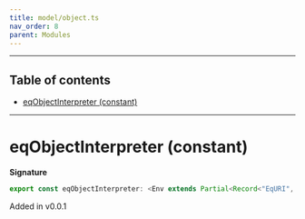 ```yaml
---
title: model/object.ts
nav_order: 8
parent: Modules
---
```


---

<h2 class="text-delta">Table of contents</h2>

- [eqObjectInterpreter (constant)](#eqobjectinterpreter-constant)

---

# eqObjectInterpreter (constant)

**Signature**

```ts
export const eqObjectInterpreter: <Env extends Partial<Record<"EqURI", any>>>() => ModelAlgebraObject1<"EqURI", Env> = ...
```

Added in v0.0.1
